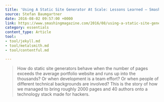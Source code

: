 ```yaml
---
title: 'Using A Static Site Generator At Scale: Lessons Learned – Smashing Magazine'
source: Stefan Baumgartner
date: 2016-08-02 09:57:00 +0000
link: https://www.smashingmagazine.com/2016/08/using-a-static-site-generator-at-scale-lessons-learned/
category: essentials
content_type: Article
tool:
- tool/jekyll.md
- tool/metalsmith.md
- tool/contentful.md

---
```

> How do static site generators behave when the number of pages exceeds the average portfolio website and runs up into the thousands? Or when development is a team effort? Or when people of different technical backgrounds are involved? This is the story of how we managed to bring roughly 2000 pages and 40 authors onto a technology stack made for hackers.





